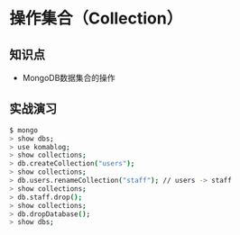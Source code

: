 ﻿操作集合（Collection）
=====================

## 知识点

* MongoDB数据集合的操作

## 实战演习

~~~bash
$ mongo
> show dbs;
> use komablog;
> show collections;
> db.createCollection("users");
> show collections;
> db.users.renameCollection("staff"); // users -> staff
> show collections;
> db.staff.drop();
> show collections;
> db.dropDatabase();
> show dbs;
~~~

## 